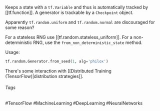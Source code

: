 Keeps a state with a `tf.Variable` and thus is automatically tracked by [[tf.function]].
A generator is trackable by a `Checkpoint` object.

Apparently `tf.random.uniform` and `tf.random.normal` are discouraged for some reason?

For a stateless RNG use [[tf.random.stateless_uniform]].
For a non-deterministic RNG, use the `from_non_deterministic_state` method.

Usage:
```python
tf.random.Generator.from_seed(1, alg='philox')
```

There's some interaction with [[Distributed Training (TensorFlow)|distribution strategies]].

###### Tags
#TensorFlow #MachineLearning #DeepLearning #NeuralNetworks 